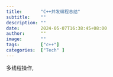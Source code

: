 ```yaml
---
title:       "C++并发编程总结"
subtitle:    ""
description: ""
date:        2024-05-07T16:38:45+08:00
author:      ""
image:       ""
tags:        ["c++"]
categories:  ["Tech" ]
---
```


多线程操作,